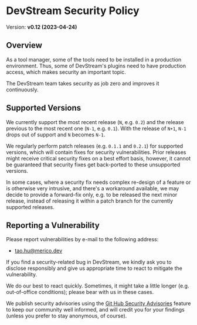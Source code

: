# DevStream Security Policy

Version: **v0.12 (2023-04-24)**

## Overview

As a tool manager, some of the tools need to be installed in a production environment. Thus, some of DevStream's plugins need to have production access, which makes security an important topic.

The DevStream team takes security as job zero and improves it continuously. 

## Supported Versions

We currently support the most recent release (`N`, e.g. `0.2`) and the release previous to the most recent one (`N-1`, e.g. `0.1`). With the release of `N+1`, `N-1` drops out of support and `N` becomes `N-1`.

We regularly perform patch releases (e.g. `0.1.1` and `0.2.1`) for supported versions, which will contain fixes for security vulnerabilities. Prior releases might receive critical security fixes on a best effort basis, however, it cannot be guaranteed that security fixes get back-ported to these unsupported versions.

In some cases, where a security fix needs complex re-design of a feature or is otherwise very intrusive, and there's a workaround available, we may decide to provide a forward-fix only, e.g. to be released the next minor release, instead of releasing it within a patch branch for the currently supported releases.

## Reporting a Vulnerability

Please report vulnerabilities by e-mail to the following address: 

- tao.hu@merico.dev

If you find a security-related bug in DevStream, we kindly ask you to disclose responsibly and give us appropriate time to react to mitigate the vulnerability.

We do our best to react quickly. Sometimes, it might take a little longer (e.g. out-of-office conditions); please bear with us in these cases.

We publish security advisories using the [Git Hub Security Advisories](https://github.com/devstream-io/devstream/security/advisories) feature to keep our community well informed, and will credit you for your
findings (unless you prefer to stay anonymous, of course).
